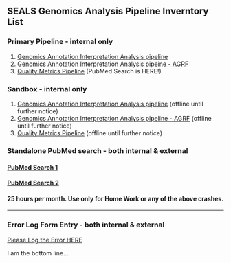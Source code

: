 ## SEALS Genomics Analysis Pipeline Inverntory List


### Primary Pipeline - internal only

1. [Genomics Annotation Interpretation Analysis pipeline](http://192.168.106.132:3838/myapp/)
2. [Genomics Annotation Interpretation Analysis pipeine - AGRF](http://192.168.106.132:3838/myapp_agrf/)
3. [Quality Metrics Pipeline](http://192.168.106.199:3838/qc/) (PubMed Search is HERE!)

### Sandbox - internal only

1. [Genomics Annotation Interpretation Analysis pipeline](http://192.168.106.143:3838/myapp/) (offline until further notice)
2. [Genomics Annotation Interpretation Analysis pipeline - AGRF](http://192.168.106.143:3838/myapp_agrf/) (offline until further notice)
3. [Quality Metrics Pipeline](http://192.168.106.201:3838/qc/) (offline until further notice)

### Standalone PubMed search - both internal & external

#### [PubMed Search 1](https://zhucius.shinyapps.io/pubmed/) 
#### [PubMed Search 2](https://zhucius.shinyapps.io/pubmed_parallel/)
#### 25 hours per month. Use only for Home Work or any of the above crashes. 

----------------------------------------------------------------------------------------------------------------------------
### Error Log Form Entry - both internal & external

[Please Log the Error HERE](https://forms.gle/1QHq86jYwpFt8qqY8)


I am the bottom line... 

